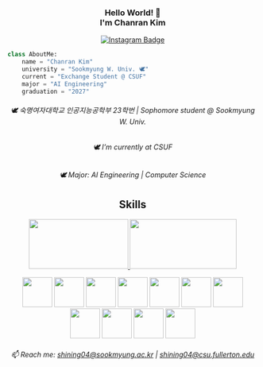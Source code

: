 <div align="center">
    
<!-- 타이틀  -->
### Hello World! 👋 <br>I'm Chanran Kim 
[![Instagram Badge](https://img.shields.io/badge/Instagram-FFDBE6?logo=instagram&logoColor=white&weight=30px&text_color=FFFFFF&title_color=FFFFFF&link={https://www.instagram.com/isliese/})]({https://www.instagram.com/isliese/})

</div>


<!-- 기본 설명 -->
```python
class AboutMe:
    name = "Chanran Kim"
    university = "Sookmyung W. Univ. 🕊️"
    current = "Exchange Student @ CSUF"
    major = "AI Engineering"
    graduation = "2027"
```
<div align="center">
    
###### 🕊️ 숙명여자대학교 인공지능공학부 23학번 | Sophomore student @ Sookmyung W. Univ. <br>
###### 🕊️ I’m currently at CSUF <br>
###### 🕊️ Major: AI Engineering | Computer Science <br>

## Skills
<!-- 백준 티어 -->
<a href="https://solved.ac/shining04/">
    <img src="http://mazassumnida.wtf/api/v2/generate_badge?boj=shining04" width="200" height="100" />
</a>
<!-- 깃허브 Top Langs -->
<a href="https://github.com/isliese/github-readme-stats">
    <img src="https://github-readme-stats.vercel.app/api/top-langs/?username=isliese&layout=compact&count_private=true&custom_title=My%20Languages&bg_color=45deg,ffe0ea,9494ff&title_color=FFFFFF&text_color=FFFFFF" width="215" height="100" />
</a>


<!-- 스킬 뱃지 -->
<img src="https://img.shields.io/badge/Windows-0078D6?style=for-the-badge&logo=windows&logoColor=white" width="60" /> <img src="https://img.shields.io/badge/Python-3776AB?style=for-the-badge&logo=python&logoColor=white" width="60" /> <img src="https://img.shields.io/badge/Flask-000000?style=for-the-badge&logo=flask&logoColor=white" width="60" /> <img src="https://img.shields.io/badge/Java-ED8B00?style=for-the-badge&logo=openjdk&logoColor=white" width="60" /> <img src="https://img.shields.io/badge/React-20232A?style=for-the-badge&logo=react&logoColor=61DAFB" width="60" /> <img src="https://img.shields.io/badge/HTML5-E34F26?style=for-the-badge&logo=html5&logoColor=white" width="60" /> <img src="https://img.shields.io/badge/CSS3-1572B6?style=for-the-badge&logo=css3&logoColor=white" width="60" /> <img src="https://img.shields.io/badge/TypeScript-007ACC?style=for-the-badge&logo=typescript&logoColor=white" width="60" /> <img src="https://img.shields.io/badge/JavaScript-F7DF1E?style=for-the-badge&logo=JavaScript&logoColor=white" width="60" /> <img src="https://img.shields.io/badge/C-00599C?style=for-the-badge&logo=c&logoColor=white" width="60" /> <img src="https://img.shields.io/badge/C%2B%2B-00599C?style=for-the-badge&logo=c%2B%2B&logoColor=white" width="60" />


###### 📫 Reach me: shining04@sookmyung.ac.kr | shining04@csu.fullerton.edu <br>








